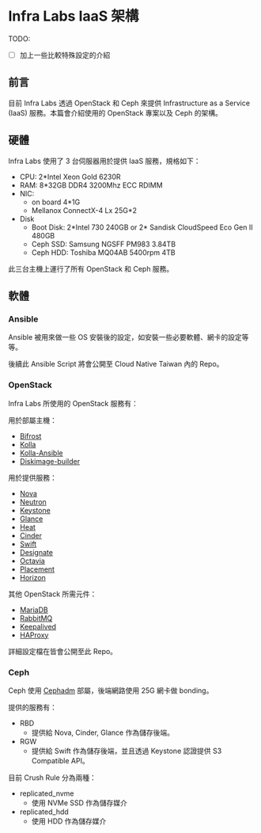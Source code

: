 # Infra Labs IaaS 架構

TODO:

- [ ] 加上一些比較特殊設定的介紹

## 前言

目前 Infra Labs 透過 OpenStack 和 Ceph 來提供 Infrastructure as a Service (IaaS) 服務。本篇會介紹使用的 OpenStack 專案以及 Ceph 的架構。

## 硬體

Infra Labs 使用了 3 台伺服器用於提供 IaaS 服務，規格如下：

- CPU: 2\*Intel Xeon Gold 6230R
- RAM: 8\*32GB DDR4 3200Mhz ECC RDIMM
- NIC: 
    - on board 4*1G
    - Mellanox ConnectX-4 Lx 25G*2
- Disk
    -  Boot Disk: 2\*Intel 730 240GB or 2\* Sandisk CloudSpeed Eco Gen II 480GB
    -  Ceph SSD: Samsung NGSFF PM983 3.84TB
    -  Ceph HDD: Toshiba MQ04AB 5400rpm 4TB

此三台主機上運行了所有 OpenStack 和 Ceph 服務。

## 軟體

### Ansible

Ansible 被用來做一些 OS 安裝後的設定，如安裝一些必要軟體、網卡的設定等等。

後續此 Ansible Script 將會公開至 Cloud Native Taiwan 內的 Repo。

### OpenStack

Infra Labs 所使用的 OpenStack 服務有：

用於部屬主機：

- [Bifrost](https://docs.openstack.org/bifrost/latest/)
- [Kolla](https://docs.openstack.org/kolla/latest/)
- [Kolla-Ansible](https://docs.openstack.org/kolla-ansible/latest/)
- [Diskimage-builder](https://docs.openstack.org/diskimage-builder/latest/)

用於提供服務：

- [Nova](https://docs.openstack.org/nova/latest/)
- [Neutron](https://docs.openstack.org/neutron/latest/)
- [Keystone](https://docs.openstack.org/keystone/latest/)
- [Glance](https://docs.openstack.org/glance/latest/)
- [Heat](https://docs.openstack.org/heat/latest/)
- [Cinder](https://docs.openstack.org/cinder/latest/)
- [Swift](https://docs.openstack.org/swift/latest/)
- [Designate](https://docs.openstack.org/designate/latest/)
- [Octavia](https://docs.openstack.org/octavia/latest/)
- [Placement](https://docs.openstack.org/placement/latest/)
- [Horizon](https://docs.openstack.org/horizon/latest/)

其他 OpenStack 所需元件：

- [MariaDB](https://mariadb.org/)
- [RabbitMQ](https://www.rabbitmq.com/)
- [Keepalived](https://github.com/acassen/keepalived)
- [HAProxy](http://www.haproxy.org/)

詳細設定檔在皆會公開至此 Repo。

### Ceph

Ceph 使用 [Cephadm](https://docs.ceph.com/en/latest/cephadm/index.html) 部屬，後端網路使用 25G 網卡做 bonding。

提供的服務有：

- RBD
    - 提供給 Nova, Cinder, Glance 作為儲存後端。
- RGW
    - 提供給 Swift 作為儲存後端，並且透過 Keystone 認證提供 S3 Compatible API。 

目前 Crush Rule 分為兩種：

- replicated_nvme
    - 使用 NVMe SSD 作為儲存媒介
- replicated_hdd
    - 使用 HDD 作為儲存媒介
